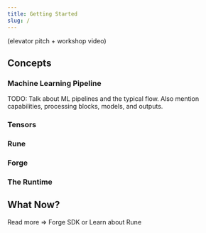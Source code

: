 ```yaml
---
title: Getting Started
slug: /
---
```


(elevator pitch + workshop video)

## Concepts

### Machine Learning Pipeline

TODO: Talk about ML pipelines and the typical flow. Also mention capabilities,
processing blocks, models, and outputs.

### Tensors

### Rune

### Forge

### The Runtime

## What Now?

Read more => Forge SDK or Learn about Rune
